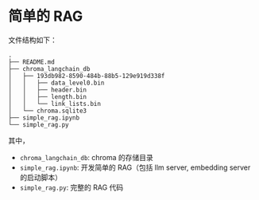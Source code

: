 # 简单的 RAG

文件结构如下：

```
.
├── README.md
├── chroma_langchain_db
│   ├── 193db982-8590-484b-88b5-129e919d338f
│   │   ├── data_level0.bin
│   │   ├── header.bin
│   │   ├── length.bin
│   │   └── link_lists.bin
│   └── chroma.sqlite3
├── simple_rag.ipynb
└── simple_rag.py
```

其中，

- `chroma_langchain_db`: chroma 的存储目录
- `simple_rag.ipynb`: 开发简单的 RAG（包括 llm server, embedding server 的启动脚本）
- `simple_rag.py`: 完整的 RAG 代码

